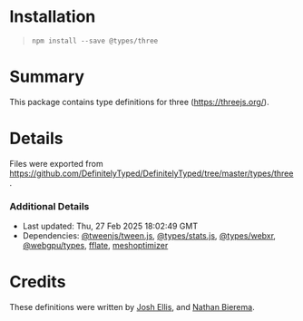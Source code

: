 # Installation
> `npm install --save @types/three`

# Summary
This package contains type definitions for three (https://threejs.org/).

# Details
Files were exported from https://github.com/DefinitelyTyped/DefinitelyTyped/tree/master/types/three.

### Additional Details
 * Last updated: Thu, 27 Feb 2025 18:02:49 GMT
 * Dependencies: [@tweenjs/tween.js](https://npmjs.com/package/@tweenjs/tween.js), [@types/stats.js](https://npmjs.com/package/@types/stats.js), [@types/webxr](https://npmjs.com/package/@types/webxr), [@webgpu/types](https://npmjs.com/package/@webgpu/types), [fflate](https://npmjs.com/package/fflate), [meshoptimizer](https://npmjs.com/package/meshoptimizer)

# Credits
These definitions were written by [Josh Ellis](https://github.com/joshuaellis), and [Nathan Bierema](https://github.com/Methuselah96).
